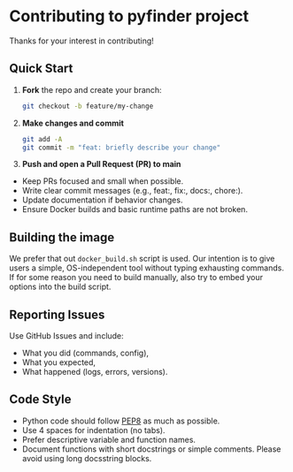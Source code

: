 # Contributing to pyfinder project

Thanks for your interest in contributing!

## Quick Start

1. **Fork** the repo and create your branch:
   ```bash
   git checkout -b feature/my-change

2. **Make changes and commit**
    ```bash
    git add -A
    git commit -m "feat: briefly describe your change"
    ```

3. **Push and open a Pull Request (PR) to main**


  - Keep PRs focused and small when possible.
  - Write clear commit messages (e.g., feat:, fix:, docs:, chore:).
  - Update documentation if behavior changes.
  - Ensure Docker builds and basic runtime paths are not broken.

## Building the image

We prefer that out `docker_build.sh` script is used. Our intention is to give users a simple, OS-independent tool without typing exhausting commands.
If for some reason you need to build manually, also try to embed your options into the build script. 

## Reporting Issues

Use GitHub Issues and include:

- What you did (commands, config),
- What you expected,
- What happened (logs, errors, versions).

## Code Style
- Python code should follow [PEP8](https://peps.python.org/pep-0008/) as much as possible.
- Use 4 spaces for indentation (no tabs).
- Prefer descriptive variable and function names.
- Document functions with short docstrings or simple comments. Please avoid using long docsstring blocks.